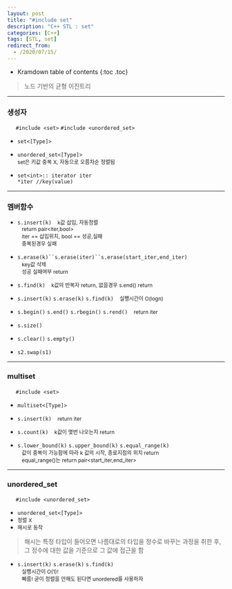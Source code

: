 ```yaml
---
layout: post
title: "#include set"
description: "C++ STL : set"
categories: [C++]
tags: [STL, set]
redirect_from:
  - /2020/07/15/
---
```

  <style>
    .margin {
      font-size:12px;
      margin-left:10px;
    }
    .nomargin{
      font-size:12px;
      margin-left:0;
    }
    .space{
      margin:-10px 0;
    }
  </style>

* Kramdown table of contents
{:toc .toc}

> 노드 기반의 균형 이진트리

---------------------

### 생성자

&nbsp;&nbsp;&nbsp;&nbsp;  `#include <set>` `#include <unordered_set>` 
* `set<[Type]>`        
* `unordered_set<[Type]>`      
<span class="nomargin"> set은 키값 중복 X, 자동으로 오름차순 정렬됨</span>  

 * `set<int>:: iterator iter`    
  `*iter //key(value)`

----------------

### 멤버함수

* `s.insert(k)` <span class="margin"> k값 삽입, 자동정렬 </span>    
<span class="margin">return pair<iter,bool></span>    
<span class="margin">iter == 삽입위치, bool == 성공,실패</span>    
<span class="margin">중복된경우 실패</span>    

* `s.erase(k)``s.erase(iter)``s.erase(start_iter,end_iter)`   
<span class="margin">key값 삭제</span>    
<span class="margin">성공 실패여부 return</span>    

* `s.find(k)` <span class="margin">k값의 반복자 return,  없을경우 s.end() return</span>

* `s.insert(k)` `s.erase(k)` `s.find(k)`
<span class="margin">실행시간이 O(logn)<span>

<span class="space"></span>

* `s.begin()` `s.end()` `s.rbegin()` `s.rend()`
<span class="margin" >return iter</span>

* `s.size()`
* `s.clear()` `s.empty()`
* `s2.swap(s1)`    

--------------------
### multiset

&nbsp;&nbsp;&nbsp;&nbsp;  `#include <set>`
* `multiset<[Type]>`   

* `s.insert(k)` <span class="margin">return iter</span> 
* `s.count(k)`    <span class="margin">k값이 몇번 나오는지 return</span>     
* `s.lower_bound(k)` `s.upper_bound(k)` `s.equal_range(k)`    
<span class="margin">값이 중복이 가능함에 따라 k 값의 시작, 종료지점의 위치 return</span>    
<span class="margin">equal_range()는 return pair<start_iter,end_iter></span>     

--------------------
### unordered_set

&nbsp;&nbsp;&nbsp;&nbsp;  `#include <unordered_set>`
* `unordered_set<[Type]>`   
* <span class="nomargin">정렬 X</span>
* <span class="nomargin">해시로 동작</span>    

> 해시는 특정 타입이 들어오면 나름대로의 타입을 정수로 바꾸는 과정을 취한 후, 그 정수에 대한 값을 기준으로 그 값에 접근을 함


* `s.insert(k)` `s.erase(k)` `s.find(k)`    
<span class="margin"> 실행시간이 O(1)!</span>    
<span class="margin"> 빠름! 굳이 정렬을 안해도 된다면 unordered를 사용하자 </span>    
